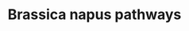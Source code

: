 ---
common: "Rapeseed"
latin: "Brassica napus"
bridgedb-code: Bn
ncbi: "3708"
title: "Brassica napus pathways"
description:
homology: 
group: "Plants"
---